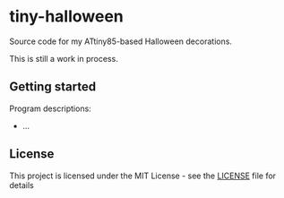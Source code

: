 # tiny-halloween

Source code for my ATtiny85-based Halloween decorations.

This is still a work in process.

## Getting started

Program descriptions:

* ...

## License

This project is licensed under the MIT License - see the [LICENSE](LICENSE) file for details
